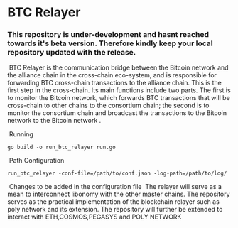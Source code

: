 # BTC Relayer


### This repository is under-development and hasnt reached towards it's beta version. Therefore kindly keep your local repository updated with the release.
​ BTC Relayer is the communication bridge between the Bitcoin network and the alliance chain in the cross-chain eco-system, and is responsible for forwarding BTC cross-chain transactions to the alliance chain. This is the first step in the cross-chain. Its main functions include two parts. The first is to monitor the Bitcoin network, which forwards BTC transactions that will be cross-chain to other chains to the consortium chain; the second is to monitor the consortium chain and broadcast the transactions to the Bitcoin network to the Bitcoin network .

​	Running

```shell
go build -o run_btc_relayer run.go 
```

​ Path Configuration

```
run_btc_relayer -conf-file=/path/to/conf.json -log-path=/path/to/log/ 
```

​	Changes to be added in the configuration file
​ The relayer will serve as a mean to interconnect libonomy with the other master chains. The repository serves as the practical implementation of the blockchain relayer such as poly network and its extension. The repository will further be extended to interact with ETH,COSMOS,PEGASYS and POLY NETWORK
